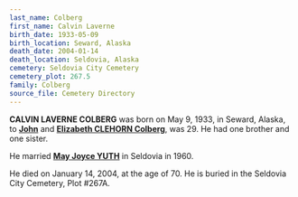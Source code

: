 ```yaml
---
last_name: Colberg
first_name: Calvin Laverne
birth_date: 1933-05-09
birth_location: Seward, Alaska
death_date: 2004-01-14
death_location: Seldovia, Alaska
cemetery: Seldovia City Cemetery
cemetery_plot: 267.5
family: Colberg
source_file: Cemetery Directory
---
```


**CALVIN LAVERNE COLBERG** was born on May 9, 1933, in Seward, Alaska, to [**John**](./Colberg_John.md) and [**Elizabeth CLEHORN Colberg**](./Colberg_Elizabeth_Cleghorn.md), was 29. He had one
brother and one sister. 

He married [**May Joyce YUTH**](../_families/Yuth_Family.md) in Seldovia in 1960. 

He died on January 14, 2004, at the age of 70. He is buried in the Seldovia City Cemetery, Plot #267A.

